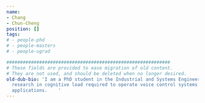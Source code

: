 ```yaml
---
name:
- Chang
- Chun-Cheng
position: []
tags:
# - people-phd
# - people-masters
# - people-ugrad

############################################################
# These fields are provided to ease migration of old content.
# They are not used, and should be deleted when no longer desired.
old-dub-bio: 'I am a PhD student in the Industrial and Systems Engineering.  I do
  research in cognitive load required to operate voice control systems in vehicle
  applications.    '
---
```

